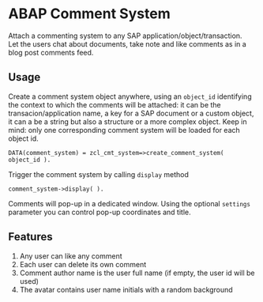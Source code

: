 # ABAP Comment System

Attach a commenting system to any SAP application/object/transaction. <BR />
Let the users chat about documents, take note and like comments as in a blog post comments feed.

## Usage
Create a comment system object anywhere, using an `object_id` identifying the context to which the comments will be attached: it can be the transacion/application name, a key for a SAP document or a custom object,
it can a be a string but also a structure or a more complex object. Keep in mind: only one corresponding comment system will be loaded for each object id.

```abap
DATA(comment_system) = zcl_cmt_system=>create_comment_system( object_id ).
```

Trigger the comment system by calling `display` method

```abap
comment_system->display( ).
```

Comments will pop-up in a dedicated window. Using the optional `settings` parameter you can control pop-up coordinates and title.

## Features
1. Any user can like any comment
2. Each user can delete its own comment
3. Comment author name is the user full name (if empty, the user id will be used)
4. The avatar contains user name initials with a random background
